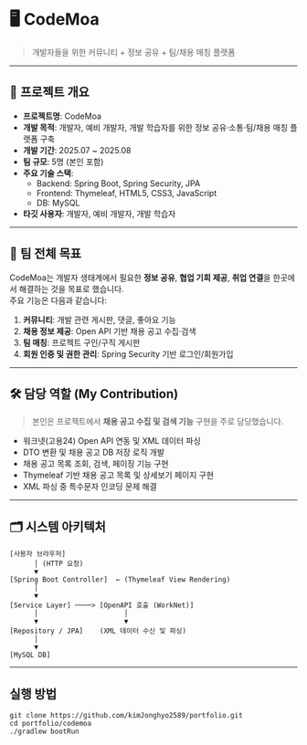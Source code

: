 # 🖥️ CodeMoa
> 개발자들을 위한 커뮤니티 + 정보 공유 + 팀/채용 매칭 플랫폼

---

## 📌 프로젝트 개요
- **프로젝트명**: CodeMoa  
- **개발 목적**: 개발자, 예비 개발자, 개발 학습자를 위한 정보 공유·소통·팀/채용 매칭 플랫폼 구축  
- **개발 기간**: 2025.07 ~ 2025.08  
- **팀 규모**: 5명 (본인 포함)  
- **주요 기술 스택**:  
  - Backend: Spring Boot, Spring Security, JPA  
  - Frontend: Thymeleaf, HTML5, CSS3, JavaScript  
  - DB: MySQL  
- **타깃 사용자**: 개발자, 예비 개발자, 개발 학습자

---

## 🎯 팀 전체 목표
CodeMoa는 개발자 생태계에서 필요한 **정보 공유**, **협업 기회 제공**, **취업 연결**을 한곳에서 해결하는 것을 목표로 했습니다.  
주요 기능은 다음과 같습니다:
1. **커뮤니티**: 개발 관련 게시판, 댓글, 좋아요 기능  
2. **채용 정보 제공**: Open API 기반 채용 공고 수집·검색  
3. **팀 매칭**: 프로젝트 구인/구직 게시판  
4. **회원 인증 및 권한 관리**: Spring Security 기반 로그인/회원가입

---

## 🛠️ 담당 역할 (My Contribution)
> 본인은 프로젝트에서 **채용 공고 수집 및 검색 기능** 구현을 주로 담당했습니다.

- 워크넷(고용24) Open API 연동 및 XML 데이터 파싱  
- DTO 변환 및 채용 공고 DB 저장 로직 개발  
- 채용 공고 목록 조회, 검색, 페이징 기능 구현  
- Thymeleaf 기반 채용 공고 목록 및 상세보기 페이지 구현  
- XML 파싱 중 특수문자 인코딩 문제 해결

---

## 🗂️ 시스템 아키텍처
```plaintext
[사용자 브라우저]
      │ (HTTP 요청)
      ▼
[Spring Boot Controller]  ← (Thymeleaf View Rendering)
      │
      ▼
[Service Layer] ────> [OpenAPI 호출 (WorkNet)]
      │                     │
      ▼                     ▼
[Repository / JPA]    (XML 데이터 수신 및 파싱)
      │
      ▼
[MySQL DB]

```

---

## 실행 방법

```
git clone https://github.com/kimJonghyo2589/portfolio.git
cd portfolio/codemoa
./gradlew bootRun
```


